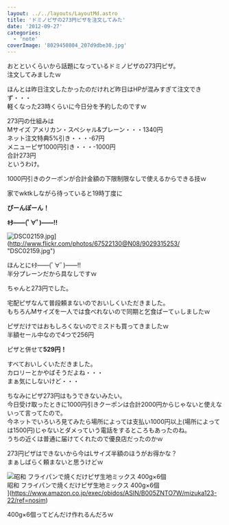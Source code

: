 ```yaml
---
layout: ../../layouts/LayoutMd.astro
title: 'ドミノピザの273円ピザを注文してみた'
date: '2012-09-27'
categories:
  - 'note'
coverImage: '8029450804_207d9dbe30.jpg'
---
```


おとといくらいから話題になっているドミノピザの273円ピザ。  
注文してみましたｗ

ほんとは昨日注文したかったのだけれど昨日はHPが混みすぎて注文できず・・・  
軽くなった23時くらいに今日分を予約したのですｗ

273円の仕組みは  
Mサイズ アメリカン・スペシャル&プレーン・・・1340円  
ネット注文特典5%引き・・・-67円  
メニューピザ1000円引き・・・-1000円  
合計273円  
というわけ。

1000円引きのクーポンが合計金額の下限制限なしで使えるからできる技ｗ

家でwktkしながら待っていると19時丁度に

**ぴーんぽーん！**

**ｷﾀ――(ﾟ∀ﾟ)――!!**

![DSC02159.jpg](/archive/images/9029315253_1c28902533.jpg)](http://www.flickr.com/photos/67522130@N08/9029315253/ "DSC02159.jpg")

ほんとにｷﾀ――(ﾟ∀ﾟ)――!!  
半分プレーンだから具なしですｗ

ちゃんと273円でした。

宅配ピザなんて普段頼まないのでおいしくいただきました。  
もちろんMサイズを一人では食べれないので同期と乞食ぱーてぃしましたｗ

ピザだけではおもしろくないのでミスドも買ってきましたｗ  
半額セール中なので4つで256円

ピザと併せて**529円！**

すべておいしくいただきました。  
カロリーとかやばそうだよね・・・  
まぁ気にしないけど・・・

ちなみにピザ273円はもうできないみたい。  
今日受け取ったときに1000円引きクーポンは合計2000円からじゃないと使えないって言ってたので。  
今ネットでいろいろ見てみたら場所によっては支払い1000円以上(場所によっては1500円)じゃないとダメっていう電話をするところもあったのね。  
うちの近くは普通に届けてくれたので優良店だったのかｗ

273円ピザはできないから今はLサイズ半額のほうがお得かな？  
まぁしばらく頼まないと思うけどｗ

![昭和 フライパンで焼くだけピザ生地ミックス 400g×6個](/archive/images/51KTuh7a55L._SL75_.jpg)  
昭和 フライパンで焼くだけピザ生地ミックス 400g×6個  
](https://www.amazon.co.jp/exec/obidos/ASIN/B005ZNTO7W/mizuka123-22/ref=nosim)

400g×6個ってどんだけ作れるんだろｗ
